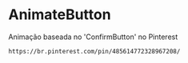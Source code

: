 # AnimateButton

Animação baseada no 'ConfirmButton' no Pinterest
```sh
https://br.pinterest.com/pin/485614772328967208/
```
